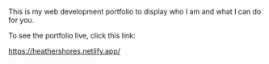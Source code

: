 This is my web development portfolio to display who I am and what I can do for you.

To see the portfolio live, click this link:

https://heathershores.netlify.app/
